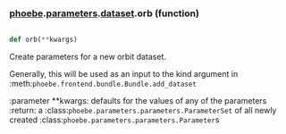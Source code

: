 ### [phoebe](phoebe.md).[parameters](phoebe.parameters.md).[dataset](phoebe.parameters.dataset.md).orb (function)


```py

def orb(**kwargs)

```



Create parameters for a new orbit dataset.

Generally, this will be used as an input to the kind argument in
:meth:`phoebe.frontend.bundle.Bundle.add_dataset`

:parameter **kwargs: defaults for the values of any of the parameters
:return: a :class:`phoebe.parameters.parameters.ParameterSet` of all newly
    created :class:`phoebe.parameters.parameters.Parameter`s

